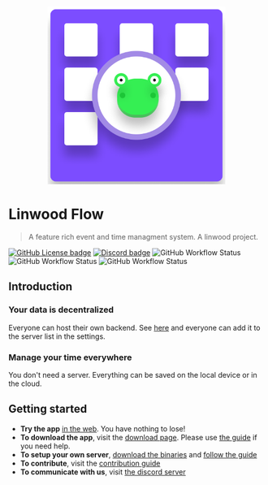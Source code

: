 <p align="center">
  <img src="https://raw.githubusercontent.com/LinwoodCloud/Flow/develop/app/images/logo.png" width="350px">
</p>

# Linwood Flow

> A feature rich event and time managment system. A linwood project.

[![GitHub License badge](https://img.shields.io/github/license/LinwoodCloud/Flow?style=for-the-badge)](https://github.com/LinwoodCloud/Flow/blob/main/LICENSE)
[![Discord badge](https://img.shields.io/discord/735424757142519848?style=for-the-badge)](https://discord.linwood.dev)
![GitHub Workflow Status](https://img.shields.io/github/workflow/status/LinwoodCloud/Flow/Build?label=build&style=for-the-badge)
![GitHub Workflow Status](https://img.shields.io/github/workflow/status/LinwoodCloud/Flow/Documentation?label=docs&style=for-the-badge)
![GitHub Workflow Status](https://img.shields.io/github/workflow/status/LinwoodCloud/Flow/Tests?label=tests&style=for-the-badge)

## Introduction

### Your data is decentralized

Everyone can host their own backend. See [here](https://docs.flow.linwood.dev/server/getting-started) and everyone can
add it to the server list in the settings.

### Manage your time everywhere

You don't need a server. Everything can be saved on the local device or in the cloud.

## Getting started

* **Try the app** [in the web](https://flow.linwood.dev). You have nothing to lose!
* **To download the app**, visit the [download page](https://docs.flow.linwood.dev/downloads). Please
  use [the guide](https://docs.flow.linwood.dev/app) if you need help.
* **To setup your own server**, [download the binaries](https://docs.flow.linwood.dev/downloads)
  and [follow the guide](https://docs.flow.linwood.dev/server)
* **To contribute**, visit the [contribution guide](CONTRIBUTING.md)
* **To communicate with us**, visit [the discord server](https://discord.linwood.dev)

